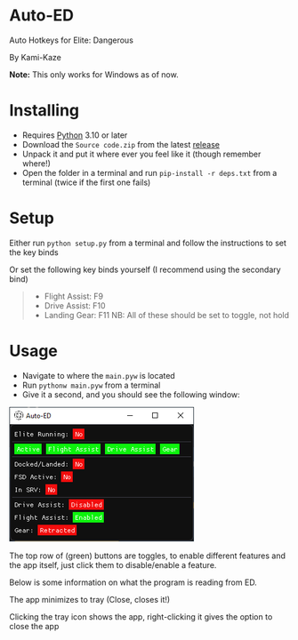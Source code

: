 # Auto-ED
Auto Hotkeys for Elite: Dangerous

By Kami-Kaze

**Note:** This only works for Windows as of now.

# Installing
- Requires [Python](https://www.python.org/downloads/) 3.10 or later
- Download the `Source code.zip` from the latest [release](https://github.com/Kaze-Kami/auto-ed/releases/latest)
- Unpack it and put it where ever you feel like it (though remember where!)
- Open the folder in a terminal and run `pip-install -r deps.txt` from a terminal (twice if the first one fails)

# Setup
Either run `python setup.py` from a terminal and follow the instructions to set the key binds

Or set the following key binds yourself (I recommend using the secondary bind)
> - Flight Assist: F9
> - Drive Assist: F10
> - Landing Gear: F11
> NB: All of these should be set to toggle, not hold

# Usage
- Navigate to where the `main.pyw` is located
- Run `pythonw main.pyw` from a terminal
- Give it a second, and you should see the following window:

![img.png](docs/screenshot_main.png)

The top row of (green) buttons are toggles, to enable different features and the app itself,
just click them to disable/enable a feature.

Below is some information on what the program is reading from ED.

The app minimizes to tray (Close, closes it!)

Clicking the tray icon shows the app, right-clicking it gives the option to close the app
